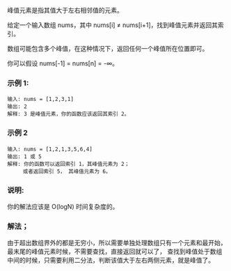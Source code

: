 峰值元素是指其值大于左右相邻值的元素。

给定一个输入数组 nums，其中 nums[i] ≠ nums[i+1]，找到峰值元素并返回其索引。

数组可能包含多个峰值，在这种情况下，返回任何一个峰值所在位置即可。

你可以假设 nums[-1] = nums[n] = -∞。

### 示例 1:
```
输入: nums = [1,2,3,1]
输出: 2
解释: 3 是峰值元素，你的函数应该返回其索引 2。
```

### 示例 2
```
输入: nums = [1,2,1,3,5,6,4]
输出: 1 或 5
解释: 你的函数可以返回索引 1，其峰值元素为 2；
     或者返回索引 5， 其峰值元素为 6。
```
### 说明:
你的解法应该是 O(logN) 时间复杂度的。

### 解法；
由于超出数组界外的都是无穷小，所以需要单独处理数组只有一个元素和最开始，最末尾的峰值元素时候，不需要查找，直接返回就可以了，
查找到峰值处于数组中间的时候，只需要利用二分法，判断该值大于左右两侧元素，就是峰值了。